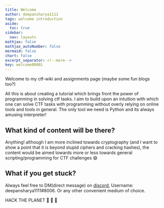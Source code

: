 ```yaml
---
title: Welcome
author: deepansharya1111
tags: welcome introduction
aside:
  toc: true
sidebar:
  nav: layouts
mathjax: false
mathjax_autoNumber: false
mermaid: false
chart: false
excerpt_separator: <!--more-->
key: welcome00001
---
```


Welcome to my ctf-wiki and assignments page (maybe some fun blogs too?)
<!--more-->
All this is about creating a tutorial which brings front the power of programming in solving ctf tasks.
I aim to build upon an intuition with which one can solve CTF tasks with programming without overly relying on online tools and tools in general.
The only tool we need is Python and its always amusing interpreter!

## What kind of content will be there?
Anything! although I am more inclined towards cryptography (and I want to show a point that it is beyond stupid ciphers and cracking hashes), the content would be aimed towards more or less towards general scripting/programming for CTF challenges :smile:

## What if you get stuck?
Always feel free to DM(direct message) on [discord](https://discord.com/new), Username: deepansharya1111#8006.
Or any other convenient medium of choice.

HACK THE PLANET :metal: :metal: :metal:



